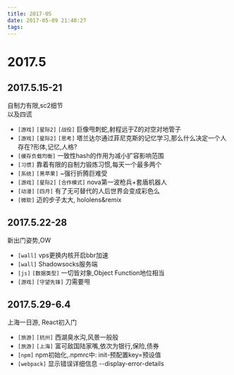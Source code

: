 ```yaml
---
title: 2017-05
date: 2017-05-09 21:48:27
tags:
---
```

# 2017.5

## 2017.5.15-21

自制力有限,sc2细节  
以及四谎

* `[游戏]` `[星际2]` `[战役]` 巨像甩刺蛇,射程远于Z的对空对地管子
* `[游戏]` `[星际2]` `[思考]` 塔兰达尔通过菲尼克斯的记忆学习,那么什么决定一个人存在?形体,记忆,人格?
* `[缓存负载均衡]` 一致性hash的作用为减小扩容影响范围
* `[习惯]` 靠着有限的自制力锻炼习惯,每天一个最多两个
* `[系统]` `[黑苹果]` ~强行折腾巨难受
* `[游戏]` `[星际2]` `[合作模式]` nova第一波枪兵+套盾机器人
* `[动漫]` `[四月]` 有了无可替代的人后世界会变成彩色么
* `[微软]` 迈的步子太大, hololens&remix

<!-- more -->

## 2017.5.22-28

新出门姿势,OW

* `[wall]` vps更换内核开启bbr加速
* `[wall]` Shadowsocks服务端
* `[js]` `[数据类型]` 一切皆对象,Object Function地位相当
* `[游戏]` `[守望先锋]` 刀需要甩

## 2017.5.29-6.4

上海一日游, React初入门

* `[旅游]` `[杭州]` 西湖臭水沟,风景一般般
* `[旅游]` `[上海]` 富可敌国陆家嘴,依次为银行,保险,债券
* `[npm]` npm初始化,.npmrc中: init-预配置key=预设值
* `[webpack]` 显示错误详细信息 --display-error-details